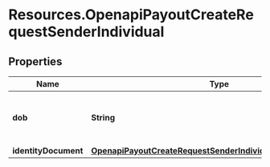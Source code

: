 # Resources.OpenapiPayoutCreateRequestSenderIndividual

## Properties

Name | Type | Description | Notes
------------ | ------------- | ------------- | -------------
**dob** | **String** | Date of birth formatted as yyyy-mm-dd | [optional] 
**identityDocument** | [**OpenapiPayoutCreateRequestSenderIndividualIdentityDocument**](OpenapiPayoutCreateRequestSenderIndividualIdentityDocument.md) |  | [optional] 



